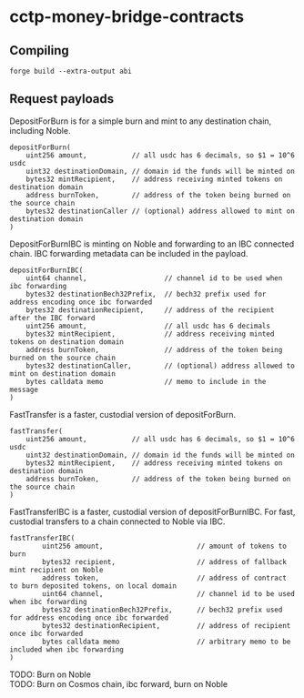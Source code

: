 # cctp-money-bridge-contracts

<h2>Compiling</h2>

```
forge build --extra-output abi
```

<h2>Request payloads</h2>

DepositForBurn is for a simple burn and mint to any destination chain, including Noble.
```
depositForBurn(
    uint256 amount,           // all usdc has 6 decimals, so $1 = 10^6 usdc
    uint32 destinationDomain, // domain id the funds will be minted on
    bytes32 mintRecipient,    // address receiving minted tokens on destination domain
    address burnToken,        // address of the token being burned on the source chain
    bytes32 destinationCaller // (optional) address allowed to mint on destination domain
)
```

DepositForBurnIBC is minting on Noble and forwarding to an IBC connected chain.  IBC forwarding metadata can be included in the payload.
```
depositForBurnIBC(
    uint64 channel,                   // channel id to be used when ibc forwarding
    bytes32 destinationBech32Prefix,  // bech32 prefix used for address encoding once ibc forwarded
    bytes32 destinationRecipient,     // address of the recipient after the IBC forward
    uint256 amount,                   // all usdc has 6 decimals
    bytes32 mintRecipient,            // address receiving minted tokens on destination domain
    address burnToken,                // address of the token being burned on the source chain
    bytes32 destinationCaller,        // (optional) address allowed to mint on destination domain
    bytes calldata memo               // memo to include in the message
)
```

FastTransfer is a faster, custodial version of depositForBurn.
```
fastTransfer(
    uint256 amount,           // all usdc has 6 decimals, so $1 = 10^6 usdc
    uint32 destinationDomain, // domain id the funds will be minted on
    bytes32 mintRecipient,    // address receiving minted tokens on destination domain
    address burnToken,        // address of the token being burned on the source chain
)
```

FastTransferIBC is a faster, custodial version of depositForBurnIBC.  For fast, custodial transfers to a chain connected to Noble via IBC.
```
fastTransferIBC(
        uint256 amount,                       // amount of tokens to burn
        bytes32 recipient,                    // address of fallback mint recipient on Noble
        address token,                        // address of contract to burn deposited tokens, on local domain
        uint64 channel,                       // channel id to be used when ibc forwarding
        bytes32 destinationBech32Prefix,      // bech32 prefix used for address encoding once ibc forwarded
        bytes32 destinationRecipient,         // address of recipient once ibc forwarded
        bytes calldata memo                   // arbitrary memo to be included when ibc forwarding
)
```


TODO: Burn on Noble \
TODO: Burn on Cosmos chain, ibc forward, burn on Noble
